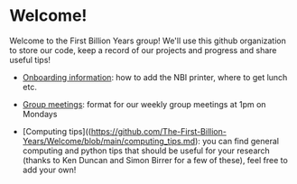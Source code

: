 # Welcome!

Welcome to the First Billion Years group! We'll use this github organization to store our code, keep a record of our projects and progress and share useful tips!

- [Onboarding information](https://github.com/The-First-Billion-Years/Welcome/blob/main/onboarding.md): how to add the NBI printer, where to get lunch etc.

- [Group meetings](https://github.com/The-First-Billion-Years/Welcome/blob/main/group-meeting.md): format for our weekly group meetings at 1pm on Mondays

- [Computing tips]((https://github.com/The-First-Billion-Years/Welcome/blob/main/computing_tips.md): you can find general computing and python tips that should be useful for your research (thanks to Ken Duncan and Simon Birrer for a few of these), feel free to add your own!
